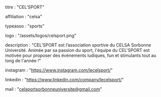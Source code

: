 titre : "CEL’SPORT"

affiliation : "celsa"

typeasso : "sports"

logo : "/assets/logos/celsport.png"

description : "CEL’SPORT est l’association sportive du CELSA Sorbonne Université. Animée par sa passion du sport, l'équipe du CEL'SPORT est motivée pour proposer des événements ludiques, fun et stimulants tout au long de l'année !"

instagram : "https://www.instagram.com/lecelsport/"

linkedin : "https://www.linkedin.com/company/lecelsport/"

mail : "celsportsorbonneuniversite@gmail.com"